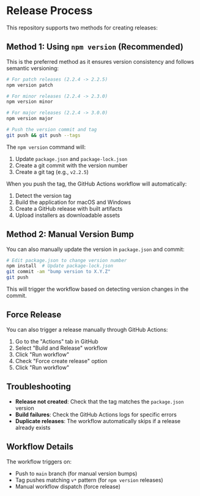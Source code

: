 # Release Process

This repository supports two methods for creating releases:

## Method 1: Using `npm version` (Recommended)

This is the preferred method as it ensures version consistency and follows semantic versioning:

```bash
# For patch releases (2.2.4 -> 2.2.5)
npm version patch

# For minor releases (2.2.4 -> 2.3.0)  
npm version minor

# For major releases (2.2.4 -> 3.0.0)
npm version major

# Push the version commit and tag
git push && git push --tags
```

The `npm version` command will:
1. Update `package.json` and `package-lock.json`
2. Create a git commit with the version number
3. Create a git tag (e.g., `v2.2.5`)

When you push the tag, the GitHub Actions workflow will automatically:
1. Detect the version tag
2. Build the application for macOS and Windows
3. Create a GitHub release with built artifacts
4. Upload installers as downloadable assets

## Method 2: Manual Version Bump

You can also manually update the version in `package.json` and commit:

```bash
# Edit package.json to change version number
npm install  # Update package-lock.json
git commit -am "bump version to X.Y.Z"
git push
```

This will trigger the workflow based on detecting version changes in the commit.

## Force Release

You can also trigger a release manually through GitHub Actions:

1. Go to the "Actions" tab in GitHub
2. Select "Build and Release" workflow
3. Click "Run workflow"
4. Check "Force create release" option
5. Click "Run workflow"

## Troubleshooting

- **Release not created**: Check that the tag matches the `package.json` version
- **Build failures**: Check the GitHub Actions logs for specific errors
- **Duplicate releases**: The workflow automatically skips if a release already exists

## Workflow Details

The workflow triggers on:
- Push to `main` branch (for manual version bumps)
- Tag pushes matching `v*` pattern (for `npm version` releases)
- Manual workflow dispatch (force release)